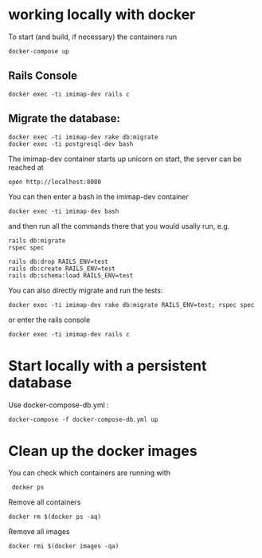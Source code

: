 working locally with docker
=================================

To start (and build, if necessary) the containers run

    docker-compose up

## Rails Console
    docker exec -ti imimap-dev rails c
## Migrate the database:

    docker exec -ti imimap-dev rake db:migrate
    docker exec -ti postgresql-dev bash


The imimap-dev container starts up unicorn on start, the server can be reached at

    open http://localhost:8080

You can then enter a bash in the imimap-dev container

    docker exec -ti imimap-dev bash

and then run all the commands there that you would usally run, e.g.

    rails db:migrate
    rspec spec

    rails db:drop RAILS_ENV=test
    rails db:create RAILS_ENV=test
    rails db:schema:load RAILS_ENV=test


You can also directly migrate and run the tests:

    docker exec -ti imimap-dev rake db:migrate RAILS_ENV=test; rspec spec

or enter the rails console

    docker exec -ti imimap-dev rails c



Start locally with a persistent database
=================================

Use docker-compose-db.yml :

    docker-compose -f docker-compose-db.yml up



Clean up the docker images
=================================

You can check which containers are running with

     docker ps

Remove all containers

    docker rm $(docker ps -aq)

Remove all images

    docker rmi $(docker images -qa)
